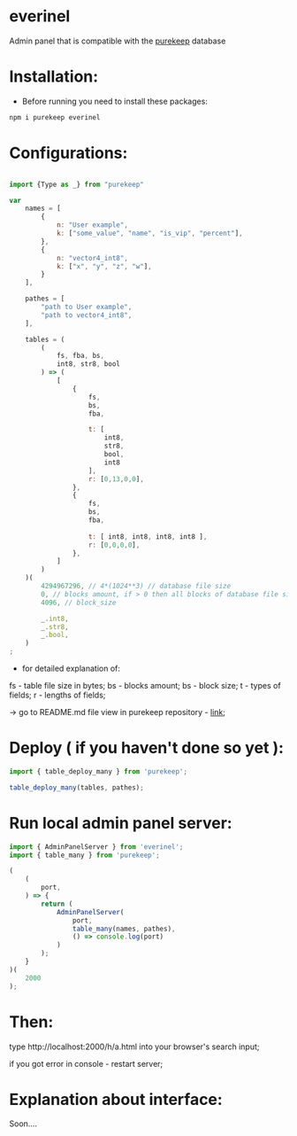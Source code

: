 # everinel

Admin panel that is compatible with the [purekeep](https://github.com/dencelman1/purekeep) database


# Installation:

- Before running you need to install these packages:

```sh
npm i purekeep everinel
```

# Configurations:

```js

import {Type as _} from "purekeep"

var
    names = [
        {
            n: "User example",
            k: ["some_value", "name", "is_vip", "percent"],
        },
        {
            n: "vector4_int8",
            k: ["x", "y", "z", "w"],
        }
    ],

    pathes = [
        "path to User example",
        "path to vector4_int8",
    ],

    tables = (
        (
            fs, fba, bs,
            int8, str8, bool
        ) => (
            [
                {
                    fs,
                    bs,
                    fba,

                    t: [
                        int8,
                        str8,
                        bool,
                        int8
                    ],
                    r: [0,13,0,0],
                },
                {
                    fs,
                    bs,
                    fba,
                    
                    t: [ int8, int8, int8, int8 ],
                    r: [0,0,0,0],
                },
            ]
        )
    )(
        4294967296, // 4*(1024**3) // database file size
        0, // blocks amount, if > 0 then all blocks of database file size
        4096, // block_size

        _.int8,
        _.str8,
        _.bool,
    )
;

```

- for detailed explanation of:

fs - table file size in bytes;
bs - blocks amount;
bs - block size;
t - types of fields;
r - lengths of fields;

-> go to README.md file view in purekeep repository - [link](https://github.com/dencelman1/purekeep);


# Deploy ( if you haven't done so yet ):

```js
import { table_deploy_many } from 'purekeep';

table_deploy_many(tables, pathes);
```

# Run local admin panel server:

```js
import { AdminPanelServer } from 'everinel';
import { table_many } from 'purekeep';

(
    (
        port,
    ) => {
        return (
            AdminPanelServer(
                port,
                table_many(names, pathes),
                () => console.log(port)
            )
        );
    }
)(
    2000
);
```

# Then:

type http://localhost:2000/h/a.html into your browser's search input;

if you got error in console - restart server;


# Explanation about interface:

Soon....
